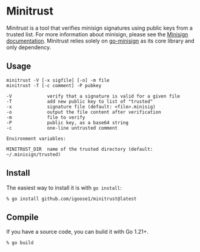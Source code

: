 # Minitrust

Minitrust is a tool that verifies minisign signatures using public keys from a
trusted list. For more information about minisign, please see the [Minisign
documentation][minisign-docs]. Minitrust relies solely on
[go-minisign][go-minisign] as its core library and only dependency.

[minisign-docs]: https://jedisct1.github.io/minisign/
[go-minisign]: https://github.com/jedisct1/go-minisign/

## Usage

	minitrust -V [-x sigfile] [-o] -m file
	minitrust -T [-c comment] -P pubkey

	-V             verify that a signature is valid for a given file
	-T             add new public key to list of "trusted"
	-x             signature file (default: <file>.minisig)
	-o             output the file content after verification
	-m             file to verify
	-P             public key, as a base64 string
	-c             one-line untrusted comment

	Environment variables:

	MINITRUST_DIR  name of the trusted directory (default: ~/.minisign/trusted)

## Install

The easiest way to install it is with `go install`:

    % go install github.com/igoose1/minitrust@latest

## Compile

If you have a source code, you can build it with Go 1.21+.

    % go build
